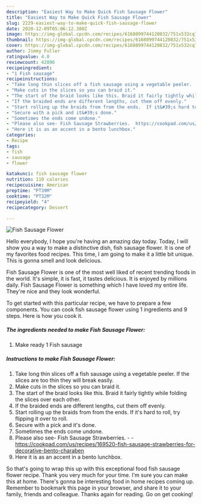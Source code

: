 ```yaml
---
description: "Easiest Way to Make Quick Fish Sausage Flower"
title: "Easiest Way to Make Quick Fish Sausage Flower"
slug: 2229-easiest-way-to-make-quick-fish-sausage-flower
date: 2020-12-09T05:06:12.380Z
image: https://img-global.cpcdn.com/recipes/6168099744120832/751x532cq70/fish-sausage-flower-recipe-main-photo.jpg
thumbnail: https://img-global.cpcdn.com/recipes/6168099744120832/751x532cq70/fish-sausage-flower-recipe-main-photo.jpg
cover: https://img-global.cpcdn.com/recipes/6168099744120832/751x532cq70/fish-sausage-flower-recipe-main-photo.jpg
author: Jimmy Fuller
ratingvalue: 4.8
reviewcount: 42896
recipeingredient:
- "1 Fish sausage"
recipeinstructions:
- "Take long thin slices off a fish sausage using a vegetable peeler.  If the slices are too thin they will break easily."
- "Make cuts in the slices so you can braid it."
- "The start of the braid looks like this. Braid it fairly tightly while folding the slices over each other."
- "If the braided ends are different lengths, cut them off evenly."
- "Start rolling up the braids from from the ends.  If it&#39;s hard to roll, try flipping it over to roll."
- "Secure with a pick and it&#39;s done."
- "Sometimes the ends come undone."
- "Please also see- Fish Sausage Strawberries.  https://cookpad.com/us/recipes/169520-fish-sausage-strawberries-for-decorative-bento-charaben"
- "Here it is as an accent in a bento lunchbox."
categories:
- Recipe
tags:
- fish
- sausage
- flower

katakunci: fish sausage flower 
nutrition: 110 calories
recipecuisine: American
preptime: "PT39M"
cooktime: "PT32M"
recipeyield: "4"
recipecategory: Dessert

---
```



![Fish Sausage Flower](https://img-global.cpcdn.com/recipes/6168099744120832/751x532cq70/fish-sausage-flower-recipe-main-photo.jpg)

Hello everybody, I hope you're having an amazing day today. Today, I will show you a way to make a distinctive dish, fish sausage flower. It is one of my favorites food recipes. This time, I am going to make it a little bit unique. This is gonna smell and look delicious.



Fish Sausage Flower is one of the most well liked of recent trending foods in the world. It's simple, it is fast, it tastes delicious. It is enjoyed by millions daily. Fish Sausage Flower is something which I have loved my entire life. They're nice and they look wonderful.


To get started with this particular recipe, we have to prepare a few components. You can cook fish sausage flower using 1 ingredients and 9 steps. Here is how you cook it.

<!--inarticleads1-->

##### The ingredients needed to make Fish Sausage Flower:

1. Make ready 1 Fish sausage




<!--inarticleads2-->

##### Instructions to make Fish Sausage Flower:

1. Take long thin slices off a fish sausage using a vegetable peeler.  If the slices are too thin they will break easily.
1. Make cuts in the slices so you can braid it.
1. The start of the braid looks like this. Braid it fairly tightly while folding the slices over each other.
1. If the braided ends are different lengths, cut them off evenly.
1. Start rolling up the braids from from the ends.  If it&#39;s hard to roll, try flipping it over to roll.
1. Secure with a pick and it&#39;s done.
1. Sometimes the ends come undone.
1. Please also see- Fish Sausage Strawberries. -  - https://cookpad.com/us/recipes/169520-fish-sausage-strawberries-for-decorative-bento-charaben
1. Here it is as an accent in a bento lunchbox.




So that's going to wrap this up with this exceptional food fish sausage flower recipe. Thank you very much for your time. I'm sure you can make this at home. There's gonna be interesting food in home recipes coming up. Remember to bookmark this page in your browser, and share it to your family, friends and colleague. Thanks again for reading. Go on get cooking!
